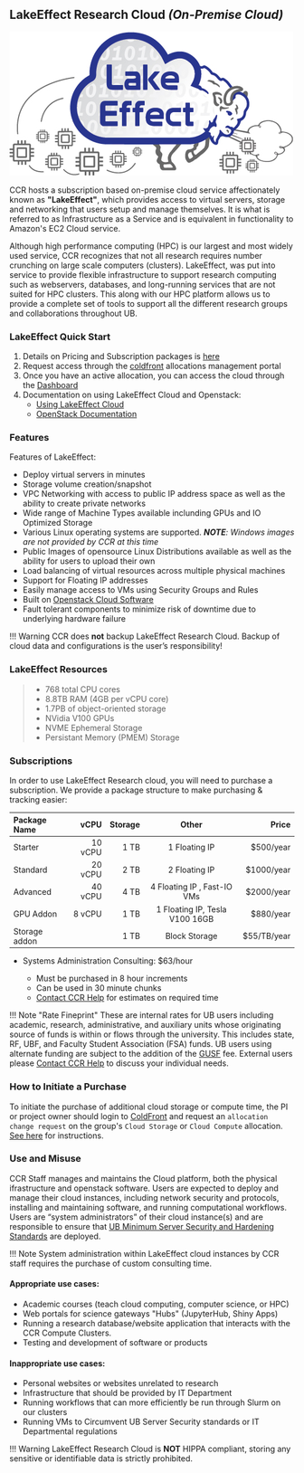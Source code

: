 ## LakeEffect Research Cloud _(On-Premise Cloud)_


![](../images/cloud/LakeEffectLogo_2.jpg)

CCR hosts a subscription based on-premise cloud service affectionately known as **"LakeEffect"**, which provides access to virtual servers, storage and networking that users setup and manage themselves. It is what is referred to as Infrastructure as a Service and is equivalent in functionality to Amazon's EC2 Cloud service.

Although high performance computing (HPC) is our largest and most widely used service, CCR recognizes that not all research requires number crunching on large scale computers (clusters). LakeEffect, was put into service to provide flexible infrastructure to support research computing such as webservers, databases, and long-running services that are not suited for HPC clusters. This along with our HPC platform allows us to provide a complete set of tools to support all the different research groups and collaborations throughout UB.


### LakeEffect Quick Start

1. Details on Pricing and Subscription packages is [here](#subscriptions)
2. Request access through the [coldfront](../portals/coldfront.md) allocations management portal
3. Once you have an active allocation, you can access the cloud through the [Dashboard](https://dashboard.cloud.ccr.buffalo.edu)
4. Documentation on using LakeEffect Cloud and Openstack:
	* [Using LakeEffect Cloud](./using.md)
	* [OpenStack Documentation](https://docs.openstack.org/)

### Features

Features of LakeEffect:

* Deploy virtual servers in minutes
* Storage volume creation/snapshot
* VPC Networking with access to public IP address space as well as the ability to create private networks
* Wide range of Machine Types available inclunding GPUs and IO Optimized Storage
* Various Linux operating systems are supported.  _**NOTE**: Windows images are not provided by CCR at this time_
* Public Images of opensource Linux Distributions available as well as the ability for users to upload their own
* Load balancing of virtual resources across multiple physical machines
* Support for Floating IP addresses
* Easily manage access to VMs using Security Groups and Rules
* Built on [Openstack Cloud Software](https://www.openstack.org/)
* Fault tolerant components to minimize risk of downtime due to underlying hardware failure

!!! Warning
    CCR does **not** backup LakeEffect Research Cloud. Backup of cloud data and configurations is the user’s responsibility!

### LakeEffect Resources
> * 768 total CPU cores
> * 8.8TB RAM (4GB per vCPU core)
> * 1.7PB of object-oriented storage
> * NVidia V100 GPUs
> * NVME Ephemeral Storage
> * Persistant Memory (PMEM) Storage


### Subscriptions

In order to use LakeEffect Research cloud, you will need to purchase a subscription.  We provide a package structure to make purchasing & tracking easier:


| Package Name | vCPU | Storage | Other | Price |
| :--- | ---: | ---: | :----: | ---:| 
| Starter| 10 vCPU | 1 TB | 1 Floating IP | $500/year |
| Standard| 20 vCPU | 2 TB | 2 Floating IP | $1000/year |
| Advanced| 40 vCPU | 4 TB | 4 Floating IP , Fast-IO VMs | $2000/year |
| GPU Addon| 8 vCPU | 1 TB | 1 Floating IP, Tesla V100 16GB | $880/year |
| Storage addon | | 1 TB | Block Storage | $55/TB/year |

* Systems Administration Consulting: $63/hour

    * Must be purchased in 8 hour increments
    * Can be used in 30 minute chunks
    * [Contact CCR Help](../help.md) for estimates on required time

!!! Note "Rate Fineprint"
    These are internal rates for UB users including academic, research, administrative, and auxiliary units whose originating source of funds is within or flows through the university.  This includes state, RF, UBF, and Faculty Student Association (FSA) funds.   UB users using alternate funding are subject to the addition of the [GUSF](https://www.buffalo.edu/administrative-services/policy1/ub-policy-lib/general-univ-service-fee.html) fee.  External users please [Contact CCR Help](../help.md) to discuss your individual needs.

### How to Initiate a Purchase  

To initiate the purchase of additional cloud storage or compute time, the PI or project owner should login to [ColdFront](https://coldfront.ccr.buffalo.edu) and request an `allocation change request` on the group's `Cloud Storage` or `Cloud Compute` allocation.  [See here](../portals/coldfront.md#allocation-change-requests) for instructions.  

### Use and Misuse

CCR Staff manages and maintains the Cloud platform, both the physical ifrastructure and openstack software. Users are expected to deploy and manage their cloud instances, including network security and protocols, installing and maintaining software, and running computational workflows. Users are “system administrators” of their cloud instance(s) and are responsible to ensure that [UB Minimum Server Security and Hardening Standards](https://www.buffalo.edu/ubit/policies/guidance-documents/server-security-and-hardening.html) are deployed.

!!! Note
    System administration within LakeEffect cloud instances by CCR staff requires the purchase of custom consulting time.

#### Appropriate use cases:
* Academic courses (teach cloud computing, computer science, or HPC)
* Web portals for science gateways "Hubs" (JupyterHub, Shiny Apps)
* Running a research database/website application that interacts with the CCR Compute Clusters.
* Testing and development of software or products

#### Inappropriate use cases:
* Personal websites or websites unrelated to research
* Infrastructure that should be provided by IT Department
* Running workflows that can more efficiently be run through Slurm on our clusters
* Running VMs to Circumvent UB Server Security standards or IT Departmental regulations

!!! Warning
    LakeEffect Research Cloud is **NOT** HIPPA compliant, storing any sensitive or identifiable data is strictly prohibited.
